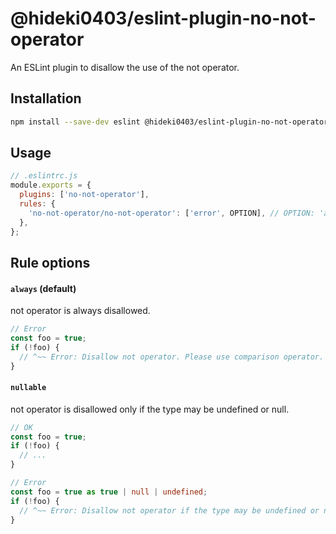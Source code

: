 # @hideki0403/eslint-plugin-no-not-operator

An ESLint plugin to disallow the use of the not operator.

## Installation

```sh
npm install --save-dev eslint @hideki0403/eslint-plugin-no-not-operator
```

## Usage

```js
// .eslintrc.js
module.exports = {
  plugins: ['no-not-operator'],
  rules: {
    'no-not-operator/no-not-operator': ['error', OPTION], // OPTION: 'always' or 'nullable'
  },
};
```

## Rule options
#### `always` (default)
not operator is always disallowed.

```ts
// Error
const foo = true;
if (!foo) {
  // ^~~ Error: Disallow not operator. Please use comparison operator.
}
```

#### `nullable`
not operator is disallowed only if the type may be undefined or null.

```ts
// OK
const foo = true;
if (!foo) {
  // ...
}

// Error
const foo = true as true | null | undefined;
if (!foo) {
  // ^~~ Error: Disallow not operator if the type may be undefined or null. Please use comparison operator.
}
```